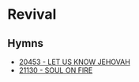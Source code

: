 # Revival

## Hymns

- [20453 - LET US KNOW JEHOVAH](/hymns/20453.md)
- [21130 - SOUL ON FIRE](/hymns/21130.md)
